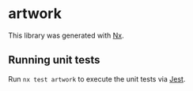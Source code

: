 # artwork

This library was generated with [Nx](https://nx.dev).

## Running unit tests

Run `nx test artwork` to execute the unit tests via [Jest](https://jestjs.io).
